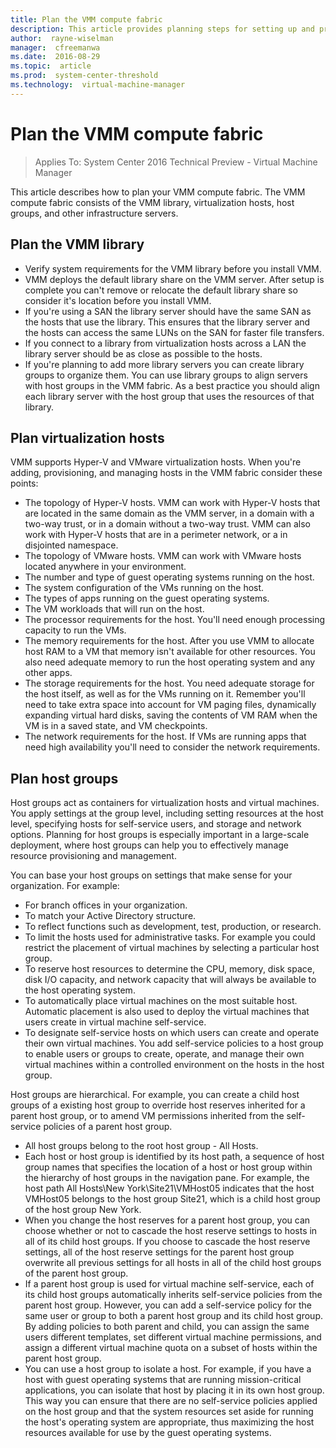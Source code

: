 ```yaml
---
title: Plan the VMM compute fabric
description: This article provides planning steps for setting up and provisioning the VMM compute fabric
author:  rayne-wiselman
manager:  cfreemanwa
ms.date:  2016-08-29
ms.topic:  article
ms.prod:  system-center-threshold
ms.technology:  virtual-machine-manager
---
```


# Plan the VMM compute fabric

>Applies To: System Center 2016 Technical Preview - Virtual Machine Manager

This article describes how to plan your VMM compute fabric. The VMM compute fabric consists of the VMM library, virtualization hosts, host groups, and other infrastructure servers.

## Plan the VMM library

- Verify system requirements for the VMM library before you install VMM.
- VMM deploys the default library share on the VMM server. After setup is complete you can't remove or relocate the default library share so consider it's location before you install VMM.
- If you're using a SAN the library server should have the same SAN as the hosts that use the library. This ensures that the library server and the hosts can access the same LUNs on the SAN for faster file transfers.
- If you connect to a library from virtualization hosts across a LAN the library server should be as close as possible to the hosts.
- If you're planning to add more library servers you can create library groups to organize them. You can use library groups to align servers with host groups in the VMM fabric. As a best practice you should align each library server with the host group that uses the resources of that library.

## Plan virtualization hosts

VMM supports Hyper-V and VMware virtualization hosts. When you're adding, provisioning, and managing hosts in the VMM fabric consider these points:

- The topology of Hyper-V hosts. VMM can work with Hyper-V hosts that are located in the same domain as the VMM server, in a domain with a two-way trust, or in a domain without a two-way trust. VMM can also work with Hyper-V hosts that are in a perimeter network, or a in disjointed namespace.
- The topology of VMware hosts. VMM can work with VMware hosts located anywhere in your environment.
- The number and type of guest operating systems running on the host.
- The system configuration of the VMs running on the host.
- The types of apps running on the guest operating systems.
- The VM workloads that will run on the host.
- The processor requirements for the host. You'll need enough processing capacity to run the VMs.
- The memory requirements for the host. After you use VMM to allocate host RAM to a VM that memory isn't available for other resources. You also need adequate memory to run the host operating system and any other apps.
- The storage requirements for the host. You need adequate storage for the host itself, as well as for the VMs running on it. Remember you'll need to take extra space into account for VM paging files, dynamically expanding virtual hard disks, saving the contents of VM RAM when the VM is in a saved state, and VM checkpoints.
- The network requirements for the host. If VMs are running apps that need high availability you'll need to consider the network requirements.

## Plan host groups

Host groups act as containers for virtualization hosts and virtual machines. You apply settings at the group level, including setting resources at the host level, specifying hosts for self-service users, and storage and network options. Planning for host groups is especially important in a large-scale deployment, where host groups can help you to effectively manage resource provisioning and management.

You can base your host groups on settings that make sense for your organization. For example:

- For branch offices in your organization.
- To match your Active Directory structure.
- To reflect functions such as development, test, production, or research.
- To limit the hosts used for administrative tasks. For example you could restrict the placement of virtual machines by selecting a particular host group.
- To reserve host resources to determine the CPU, memory, disk space, disk I/O capacity, and network capacity that will always be available to the host operating system.
- To automatically place virtual machines on the most suitable host. Automatic placement is also used to deploy the virtual machines that users create in virtual machine self-service.
- To designate self-service hosts on which users can create and operate their own virtual machines. You add self-service policies to a host group to enable users or groups to create, operate, and manage their own virtual machines within a controlled environment on the hosts in the host group.

Host groups are hierarchical. For example, you can create a child host groups of a existing host group to override host reserves inherited for a parent host group, or to amend VM permissions inherited from the self-service policies of a parent host group.

- All host groups belong to the root host group - All Hosts.
- Each host or host group is identified by its host path, a sequence of host group names that specifies the location of a host or host group within the hierarchy of host groups in the navigation pane. For example, the host path All Hosts\New York\Site21\VMHost05 indicates that the host VMHost05 belongs to the host group Site21, which is a child host group of the host group New York.
- When you change the host reserves for a parent host group, you can choose whether or not to cascade the host reserve settings to hosts in all of its child host groups. If you choose to cascade the host reserve settings, all of the host reserve settings for the parent host group overwrite all previous settings for all hosts in all of the child host groups of the parent host group.
- If a parent host group is used for virtual machine self-service, each of its child host groups automatically inherits self-service policies from the parent host group. However, you can add a self-service policy for the same user or group to both a parent host group and its child host group. By adding policies to both parent and child, you can assign the same users different templates, set different virtual machine permissions, and assign a different virtual machine quota on a subset of hosts within the parent host group.
- You can use a host group to isolate a host. For example, if you have a host with guest operating systems that are running mission-critical applications, you can isolate that host by placing it in its own host group. This way you can ensure that there are no self-service policies applied on the host group and that the system resources set aside for running the host's operating system are appropriate, thus maximizing the host resources available for use by the guest operating systems.
